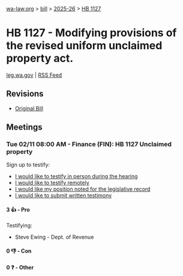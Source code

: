 [wa-law.org](/) > [bill](/bill/) > [2025-26](/bill/2025-26/) > [HB 1127](/bill/2025-26/hb/1127/)

# HB 1127 - Modifying provisions of the revised uniform unclaimed property act.
[leg.wa.gov](https://app.leg.wa.gov/billsummary?BillNumber=1127&Year=2025&Initiative=false) | [RSS Feed](./rss.xml)

## Revisions
* [Original Bill](1/)

## Meetings
### Tue 02/11 08:00 AM - Finance (FIN): HB 1127 Unclaimed property
Sign up to testify:
* [I would like to testify in person during the hearing](https://app.leg.wa.gov/csi/Testifier/Add?chamber=House&mId=32720&aId=163100&caId=25603&tId=1)
* [I would like to testify remotely](https://app.leg.wa.gov/csi/Testifier/Add?chamber=House&mId=32720&aId=163100&caId=25603&tId=2)
* [I would like my position noted for the legislative record](https://app.leg.wa.gov/csi/Testifier/Add?chamber=House&mId=32720&aId=163100&caId=25603&tId=3)
* [I would like to submit written testimony](https://app.leg.wa.gov/csi/Testifier/Add?chamber=House&mId=32720&aId=163100&caId=25603&tId=4)

#### 3 👍 - Pro
Testifying:
* Steve Ewing - Dept. of Revenue

#### 0 👎 - Con

#### 0 ❓ - Other
